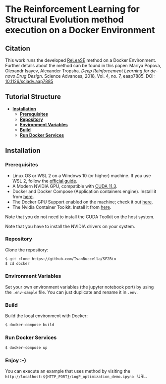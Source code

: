 # The Reinforcement Learning for Structural Evolution method execution on a Docker Environment

## Citation

This work runs the developed [ReLeaSE](https://github.com/isayev/ReLeaSE/) method on a Docker Environment. Further details about the method can be found in this paper: Mariya Popova, Olexandr Isayev, Alexander Tropsha. _Deep Reinforcement Learning for de-novo Drug Design_. Science Advances, 2018, Vol. 4, no. 7, eaap7885. DOI: [10.1126/sciadv.aap7885](http://dx.doi.org/10.1126/sciadv.aap7885)

## Tutorial Structure

- **[Installation](#installation)**
  - **[Prerequisites](#prerequisites)**
  - **[Repository](#repository)**
  - **[Environment Variables](#environment-variables)**
  - **[Build](#build)**
  - **[Run Docker Services](#run-docker-services)**

## Installation

### Prerequisites

- Linux OS or WSL 2 on a Windows 10 (or higher) machine. If you use WSL 2, follow the [official guide](https://docs.nvidia.com/cuda/wsl-user-guide/index.html#getting-started-with-cuda-on-wsl).
- A Modern NVIDIA GPU, compatible with [CUDA 11.3](https://developer.nvidia.com/cuda-11.3.0-download-archive).
- Docker and Docker Compose (Application containers engine). Install it from [here](https://www.docker.com).
- The Docker GPU Support enabled on the machine; check it out [here](https://docs.docker.com/compose/gpu-support/).
- The Nvidia Container Toolkit. Install it from [here](https://docs.nvidia.com/datacenter/cloud-native/container-toolkit/install-guide.html#install-guide).

Note that you do not need to install the CUDA Toolkit on the host system.

Note that you have to install the NVIDIA drivers on your system.

### Repository

Clone the repository:

```sh
$ git clone https://github.com/IvanBuccella/SF2Bio
$ cd docker
```

### Environment Variables

Set your own environment variables (the jupyter notebook port) by using the `.env-sample` file. You can just duplicate and rename it in `.env`.

### Build

Build the local environment with Docker:

```sh
$ docker-compose build
```

### Run Docker Services

```sh
$ docker-compose up
```

### Enjoy :-)

You can execute an example that uses method by visiting the `http://localhost:${HTTP_PORT}/LogP_optimization_demo.ipynb ` URL.
